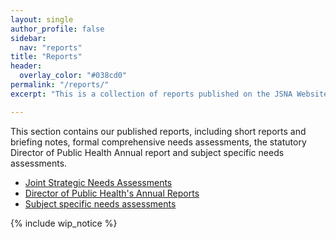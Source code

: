 ```yaml
---
layout: single
author_profile: false
sidebar:
  nav: "reports"
title: "Reports"
header:
  overlay_color: "#038cd0"
permalink: "/reports/"
excerpt: "This is a collection of reports published on the JSNA Website."

---
```

This section contains our published reports, including short reports and briefing notes, formal comprehensive needs assessments, the statutory Director of Public Health Annual report and subject specific needs assessments.

* [Joint Strategic Needs Assessments](/reports/jsna-reports/ "JSNA Reports")
* [Director of Public Health's Annual Reports](/reports/director-of-public-health-annual-report-2021/ "Director of Public Health Annual Reports")
* [Subject specific needs assessments](/reports/subject-specific-needs-assessments/ "Subject Specific Needs Assesments, Briefing Notes etc")


{% include wip_notice %}

